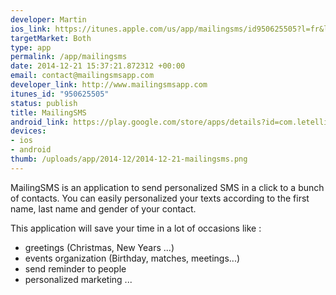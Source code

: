 ```yaml
--- 
developer: Martin
ios_link: https://itunes.apple.com/us/app/mailingsms/id950625505?l=fr&ls=1&mt=8
targetMarket: Both
type: app
permalink: /app/mailingsms
date: 2014-12-21 15:37:21.872312 +00:00
email: contact@mailingsmsapp.com
developer_link: http://www.mailingsmsapp.com
itunes_id: "950625505"
status: publish
title: MailingSMS
android_link: https://play.google.com/store/apps/details?id=com.letellim.mailingSMS
devices: 
- ios
- android
thumb: /uploads/app/2014-12/2014-12-21-mailingsms.png
---
```


MailingSMS is an application to send personalized SMS in a click to a bunch of contacts. You can easily personalized your texts according to the first name, last name and gender of your contact. 

This application will save your time in a lot of occasions like : 

- greetings (Christmas, New Years ...)
- events organization (Birthday, matches, meetings...)
- send reminder to people
- personalized marketing
...
